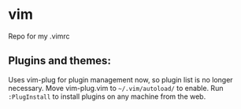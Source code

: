 # vim
Repo for my .vimrc

## Plugins and themes:
Uses vim-plug for plugin management now, so plugin list is no longer necessary. Move vim-plug.vim to `~/.vim/autoload/` to enable. Run `:PlugInstall` to install plugins on any machine from the web.
